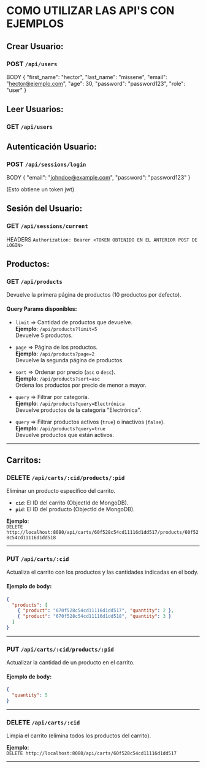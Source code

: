 # COMO UTILIZAR LAS API'S CON EJEMPLOS

## **Crear Usuario:**

### **POST** `/api/users`

BODY
{
"first_name": "hector",
"last_name": "missene",
"email": "hector@ejemplo.com",
"age": 30,
"password": "password123",
"role": "user"
}

## **Leer Usuarios:**

### **GET** `/api/users`

## **Autenticación Usuario:**

### **POST** `/api/sessions/login`

BODY
{
"email": "johndoe@example.com",
"password": "password123"
}

(Esto obtiene un token jwt)

## **Sesión del Usuario:**

### **GET** `/api/sessions/current`

HEADERS
`Authorization: Bearer <TOKEN OBTENIDO EN EL ANTERIOR POST DE LOGIN>`

## **Productos:**

### **GET** `/api/products`

Devuelve la primera página de productos (10 productos por defecto).

#### **Query Params disponibles:**

- `limit` => Cantidad de productos que devuelve.  
  **Ejemplo**: `/api/products?limit=5`  
  Devuelve 5 productos.
- `page` => Página de los productos.  
  **Ejemplo**: `/api/products?page=2`  
  Devuelve la segunda página de productos.

- `sort` => Ordenar por precio (`asc` o `desc`).  
  **Ejemplo**: `/api/products?sort=asc`  
  Ordena los productos por precio de menor a mayor.

- `query` => Filtrar por categoría.  
  **Ejemplo**: `/api/products?query=Electrónica`  
  Devuelve productos de la categoría "Electrónica".

- `query` => Filtrar productos activos (`true`) o inactivos (`false`).  
  **Ejemplo**: `/api/products?query=true`  
  Devuelve productos que están activos.

---

## **Carritos:**

### **DELETE** `/api/carts/:cid/products/:pid`

Eliminar un producto específico del carrito.

- **`cid`**: El ID del carrito (ObjectId de MongoDB).
- **`pid`**: El ID del producto (ObjectId de MongoDB).

**Ejemplo**:  
`DELETE http://localhost:8080/api/carts/60f528c54cd11116d1dd517/products/60f528c54cd11116d1dd518`

---

### **PUT** `/api/carts/:cid`

Actualiza el carrito con los productos y las cantidades indicadas en el body.

#### **Ejemplo de body**:

```json
{
  "products": [
    { "product": "670f528c54cd11116d1dd517", "quantity": 2 },
    { "product": "670f528c54cd11116d1dd518", "quantity": 3 }
  ]
}
```

---

### **PUT** `/api/carts/:cid/products/:pid`

Actualizar la cantidad de un producto en el carrito.

#### **Ejemplo de body**:

```json
{
  "quantity": 5
}
```

---

### **DELETE** `/api/carts/:cid`

Limpia el carrito (elimina todos los productos del carrito).

**Ejemplo**:  
`DELETE http://localhost:8080/api/carts/60f528c54cd11116d1dd517`

---
